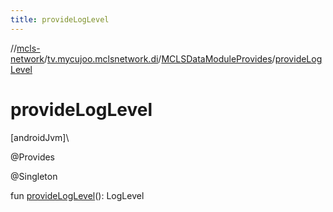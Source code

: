 ```yaml
---
title: provideLogLevel
---
```

//[mcls-network](../../../index.html)/[tv.mycujoo.mclsnetwork.di](../index.html)/[MCLSDataModuleProvides](index.html)/[provideLogLevel](provide-log-level.html)



# provideLogLevel



[androidJvm]\




@Provides



@Singleton



fun [provideLogLevel](provide-log-level.html)(): LogLevel




